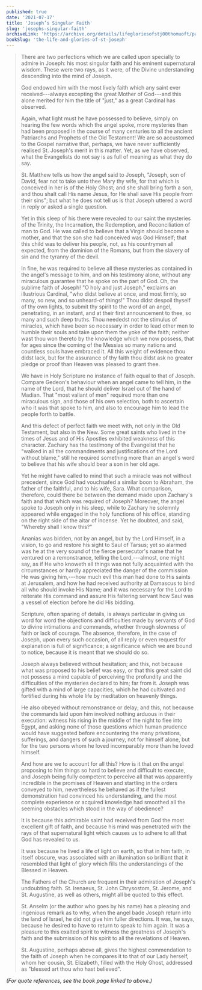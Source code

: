 ```yaml
---
published: true
date: '2021-07-17'
title: 'Joseph’s Singular Faith'
slug: 'josephs-singular-faith'
archiveLink: 'https://archive.org/details/lifegloriesofstj00thomuoft/page/377?view=theater'
bookSlug: 'the-life-and-glories-of-st-joseph'
---
```


> There are two perfections which we are called upon specially to admire in Joseph: his most singular faith and his eminent supernatural wisdom. These were two rays, as it were, of the Divine understanding descending into the mind of Joseph.
>
> God endowed him with the most lively faith which any saint ever received---always excepting the great Mother of God---and this alone merited for him the title of "just," as a great Cardinal has observed.
>
> Again, what light must he have possessed to believe, simply on hearing the few words which the angel spoke, more mysteries than had been proposed in the course of many centuries to all the ancient Patriarchs and Prophets of the Old Testament! We are so accustomed to the Gospel narrative that, perhaps, we have never sufficiently realised St. Joseph's merit in this matter. Yet, as we have observed, what the Evangelists do not say is as full of meaning as what they do say.
>
> St. Matthew tells us how the angel said to Joseph, "Joseph, son of David, fear not to take unto thee Mary thy wife, for that which is conceived in her is of the Holy Ghost; and she shall bring forth a son, and thou shalt call His name Jesus, for He shall save His people from their sins"; but what he does not tell us is that Joseph uttered a word in reply or asked a single question.
>
> Yet in this sleep of his there were revealed to our saint the mysteries of the Trinity, the Incarnation, the Redemption, and Reconciliation of man to God. He was called to believe that a Virgin should become a mother, and that the son she had conceived was God Himself; that this child was to deliver his people, not, as his countrymen all expected, from the dominion of the Romans, but from the slavery of sin and the tyranny of the devil.
>
> In fine, he was required to believe all these mysteries as contained in the angel's message to him, and on his testimony alone, without any miraculous guarantee that he spoke on the part of God. Oh, the sublime faith of Joseph! "O holy and just Joseph," exclaims an illustrious Cardinal, "who didst believe at once, and most firmly, so many, so new, and so unheard-of things!" Thou didst despoil thyself of thy own lights, to submit thy spirit to the word of an angel, penetrating, in an instant, and at their first announcement to thee, so many and such deep truths. Thou neededst not the stimulus of miracles, which have been so necessary in order to lead other men to humble their souls and take upon them the yoke of the faith; neither wast thou won thereto by the knowledge which we now possess, that for ages since the coming of the Messias so many nations and countless souls have embraced it. All this weight of evidence thou didst lack, but for the assurance of thy faith thou didst ask no greater pledge or proof than Heaven was pleased to grant thee.
>
> We have in Holy Scripture no instance of faith equal to that of Joseph. Compare Gedeon's behaviour when an angel came to tell him, in the name of the Lord, that he should deliver Israel out of the hand of Madian. That "most valiant of men" required more than one miraculous sign, and those of his own selection, both to ascertain who it was that spoke to him, and also to encourage him to lead the people forth to battle.
>
> And this defect of perfect faith we meet with, not only in the Old Testament, but also in the New. Some great saints who lived in the times of Jesus and of His Apostles exhibited weakness of this character. Zachary has the testimony of the Evangelist that he "walked in all the commandments and justifications of the Lord without blame," still he required something more than an angel's word to believe that his wife should bear a son in her old age.
>
> Yet he might have called to mind that such a miracle was not without precedent, since God had vouchsafed a similar boon to Abraham, the father of the faithful, and to his wife, Sara. What comparison, therefore, could there be between the demand made upon Zachary's faith and that which was required of Joseph? Moreover, the angel spoke to Joseph only in his sleep, while to Zachary he solemnly appeared while engaged in the holy functions of his office, standing on the right side of the altar of incense. Yet he doubted, and said, "Whereby shall I know this?"
>
> Ananias was bidden, not by an angel, but by the Lord Himself, in a vision, to go and restore his sight to Saul of Tarsus; yet so alarmed was he at the very sound of the fierce persecutor's name that he ventured on a remonstrance, telling the Lord,---almost, one might say, as if He who knoweth all things was not fully acquainted with the circumstances or hardly appreciated the danger of the commission He was giving him,---how much evil this man had done to His saints at Jerusalem, and how he had received authority at Damascus to bind all who should invoke His Name; and it was necessary for the Lord to reiterate His command and assure His faltering servant how Saul was a vessel of election before he did His bidding.
>
> Scripture, often sparing of details, is always particular in giving us word for word the objections and difficulties made by servants of God to divine intimations and commands, whether through slowness of faith or lack of courage. The absence, therefore, in the case of Joseph, upon every such occasion, of all reply or even request for explanation is full of significance; a significance which we are bound to notice, because it is meant that we should do so.
>
> Joseph always believed without hesitation; and this, not because what was proposed to his belief was easy, or that this great saint did not possess a mind capable of perceiving the profundity and the difficulties of the mysteries declared to him; far from it. Joseph was gifted with a mind of large capacities, which he had cultivated and fortified during his whole life by meditation on heavenly things.
>
> He also obeyed without remonstrance or delay; and this, not because the commands laid upon him involved nothing arduous in their execution: witness his rising in the middle of the night to flee into Egypt, and asking none of those questions which human prudence would have suggested before encountering the many privations, sufferings, and dangers of such a journey, not for himself alone, but for the two persons whom he loved incomparably more than he loved himself.
>
> And how are we to account for all this? How is it that on the angel proposing to him things so hard to believe and difficult to execute, and Joseph being fully competent to perceive all that was apparently incredible in the promises of Heaven and startling in the orders conveyed to him, nevertheless he behaved as if the fullest demonstration had convinced his understanding, and the most complete experience or acquired knowledge had smoothed all the seeming obstacles which stood in the way of obedience?
>
> It is because this admirable saint had received from God the most excellent gift of faith, and because his mind was penetrated with the rays of that supernatural light which causes us to adhere to all that God has revealed to us.
>
> It was because he lived a life of light on earth, so that in him faith, in itself obscure, was associated with an illumination so brilliant that it resembled that light of glory which fills the understandings of the Blessed in Heaven.
>
> The Fathers of the Church are frequent in their admiration of Joseph's undoubting faith. St. Irenaeus, St. John Chrysostom, St. Jerome, and St. Augustine, as well as others, might all be quoted to this effect.
>
> St. Anselm (or the author who goes by his name) has a pleasing and ingenious remark as to why, when the angel bade Joseph return into the land of Israel, he did not give him fuller directions. It was, he says, because he desired to have to return to speak to him again. It was a pleasure to this exalted spirit to witness the greatness of Joseph's faith and the submission of his spirit to all the revelations of Heaven.
>
> St. Augustine, perhaps above all, gives the highest commendation to the faith of Joseph when he compares it to that of our Lady herself, whom her cousin, St. Elizabeth, filled with the Holy Ghost, addressed as "blessed art thou who hast believed".

*(For quote references, see the book page linked to above.)*